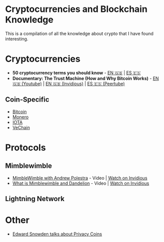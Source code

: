 # Cryptocurrencies and Blockchain Knowledge

This is a compilation of all the knowledge about crypto that I have found interesting.

# Cryptocurrencies
- **50 cryptocurrency terms you should know** - [EN 🇬🇧](cryptocurrencies/50_terms_ysk.md) | [ES 🇪🇸](cryptocurrencies/es/50_terms_ysk.md)
- **Documentary: The Trust Machine (How and Why Bitcoin Works)** - [EN 🇬🇧 (Youtube)](https://youtube.com/watch?v=ZKwqNgG-Sv4) | [EN 🇬🇧 (Invidious)](https://invidious.snopyta.org/watch?v=ZKwqNgG-Sv4) | [ES 🇪🇸 (Peertube)](https://yt.is.nota.live/videos/watch/4faaddca-6374-44a2-a4e6-f077530a2300)

## Coin-Specific
- [Bitcoin](cryptocurrencies/Bitcoin)
- [Monero](cryptocurrencies/Monero)
- [IOTA](cryptocurrencies/IOTA)
- [VeChain](cryptocurrencies/VeChain)

# Protocols
## Mimblewimble
* [MimbleWimble with Andrew Polestra](https://www.youtube.com/watch?v=aHTRlbCaUyM) - Video | [Watch on Invidious](https://invidious.snopyta.org/watch?v=aHTRlbCaUyM)
* [What is Mimblewimble and Dandelion](https://www.youtube.com/watch?v=LjDJGTpK_lE9) - Video | [Watch on Invidious](https://invidious.snopyta.org/watch?v=LjDJGTpK_lE9)

## Lightning Network

# Other
* [Edward Snowden talks about Privacy Coins](https://invidious.snopyta.org/watch?v=JRsvz6pRtZE&t=789)
